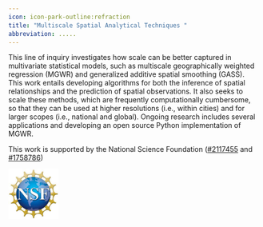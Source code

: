 ```yaml
---
icon: icon-park-outline:refraction
title: "Multiscale Spatial Analytical Techniques "
abbreviation: .....
---
```

This line of inquiry investigates how scale can be better captured in multivariate statistical models, such as multiscale geographically weighted regression (MGWR) and generalized additive spatial smoothing (GASS). This work entails developing algorithms for both the inference of spatial relationships and the prediction of spatial observations. It also seeks to scale these methods, which are frequently computationally cumbersome, so that they can be used at higher resolutions (i.e., within cities) and for larger scopes (i.e., national and global). Ongoing research includes several applications and developing an open source Python implementation of MGWR.   

This work is supported by the National Science Foundation ([#2117455](https://www.nsf.gov/awardsearch/showAward?AWD_ID=2117455&HistoricalAwards=false) and [#1758786](https://www.nsf.gov/awardsearch/showAward?AWD_ID=1758786&HistoricalAwards=false))

<a>
<img src="https://raw.githubusercontent.com/GEOSMASH/SMASH/main/SMASH/static/uploads/index.jpg" alt="filecoin" width="100" height="100">
</a>
</div>